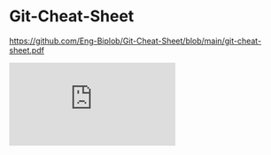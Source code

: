 # Git-Cheat-Sheet
https://github.com/Eng-Biplob/Git-Cheat-Sheet/blob/main/git-cheat-sheet.pdf

<embed src="https://github.com/Eng-Biplob/Git-Cheat-Sheet/blob/main/git-cheat-sheet.pdf" type="application/pdf" />

